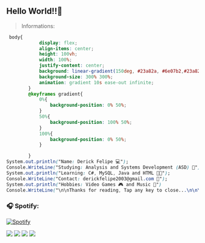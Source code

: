 ## Hello World!!🤙 
> Informations:

```CSS
 body{
            display: flex;
            align-items: center;
            height: 100vh;
            width: 100%;
            justify-content: center;
            background: linear-gradient(150deg, #23a82a, #6e07b2,#23a82a, #6e07b2);
            background-size: 300% 300%;
            animation: gradient 10s ease-out infinite;
        }
        @keyframes gradient{
            0%{
                background-position: 0% 50%;
            }
            50%{
                background-position: 100% 50%;
            }
            100%{
                background-position: 0% 50%;
            }

        }
System.out.println("Name: Derick Felipe 💻");   
Console.WriteLine("Studying: Analysis and Systems Development (ASD) 📝");   
System.out.println("Learning: C#, MySQL, Java and HTML 👨‍💻");   
Console.WriteLine("Contact: derickfelipe2003@gmail.com 📧");
System.out.println("Hobbies: Video Games 🎮 and Music 🎵")
Console.WriteLine("\n\nThanks for reading, Tap any key to close...\n\n\n");

```

### 🎧 Spotify:

[![Spotify](https://novatorem.vercel.app/api/spotify?background_color=0d1117&border_color=f74c43)](https://open.spotify.com/user/derickfelipe2003)

**[<img src="https://img.shields.io/badge/Xbox-107C10?style=for-the-badge&logo=xbox&logoColor=white" />](https://account.xbox.com/pt-BR/Profile?xr=mebarnav)** 
**[<img src="https://img.shields.io/badge/Discord-5865F2?style=for-the-badge&logo=discord&logoColor=white" />](https://discord.com/channels/@DOLLYNHOXD17#0618)** 
**[<img src="https://img.shields.io/badge/Gmail-D14836?style=for-the-badge&logo=gmail&logoColor=white" />](https://mail.google.com/mail/u/0/#inbox?compose=CllgCJfrLfvfTmcbRJvtJRGGqvWjZCDQksGWPHzgjqfGDdFRxMRPGjjLGsFjSfQlZbmNzTKLfbq)**
**[<img src="https://img.shields.io/badge/Spotify-1ED760?&style=for-the-badge&logo=spotify&logoColor=white" />](https://open.spotify.com/user/derickfelipe2003)**


